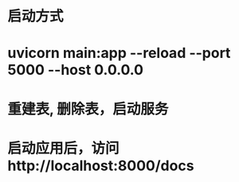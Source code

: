 # 启动方式
# uvicorn main:app --reload --port 5000 --host 0.0.0.0


# 重建表, 删除表，启动服务
# 启动应用后，访问 http://localhost:8000/docs